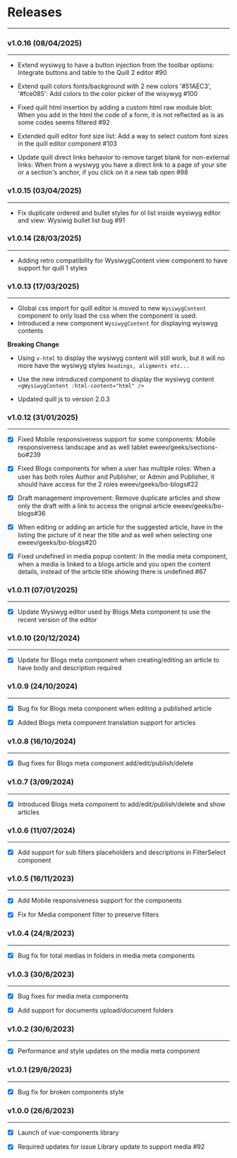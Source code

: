 # Releases

---


### v1.0.16 (08/04/2025)

---

- Extend wysiwyg to have a button injection from the toolbar options: Integrate buttons and table to the Quill 2 editor #90

- Extend quill colors fonts/background with 2 new colors '#51AEC3', '#fce085': Add colors to the color picker of the wisywyg #100

- Fixed quill html insertion by adding a custom html raw module blot: When you add in the html the code of a form, it is not reflected as is as some codes seems filtered #92

- Extended quill editor font size list: Add a way to select custom font sizes in the quill editor component #103

- Update quill direct links behavior to remove target blank for non-external links: When from a wysiwyg you have a direct link to a page of your site or a section's anchor, if you click on it a new tab open #98

### v1.0.15 (03/04/2025)

---

- Fix duplicate ordered and bullet styles for ol list inside wysiwyg editor and view: Wysiwig bullet list bug #91


### v1.0.14 (28/03/2025)

---

- Adding retro compatibility for WysiwygContent view component to have support for quill 1 styles 


### v1.0.13 (17/03/2025)

---

- Global css import for quill editor is moved to new `WysiwygContent` component to only load the css when the component is used.
- Introduced a new component `WysiwygContent` for displaying wyiswyg contents

**Breaking Change**
- Using `v-html` to display the wysiwyg content will still work, but it will no more have the wysiwyg styles `headings, aligments etc...`
- Use the new introduced component to display the wysiwyg content
  `<gWysiwygContent :html-content="html" />`


- Updated quill js to version 2.0.3

### v1.0.12 (31/01/2025)

---

- [x] Fixed Mobile responsiveness support for some components: Mobile responsiveness landscape and as well tablet eweev/geeks/sections-bo#239

- [x] Fixed Blogs components for when a user has multiple roles: When a user has both roles Author and Publisher, or Admin and Publisher, it should have access for the 2 roles eweev/geeks/bo-blogs#22

- [x] Draft management improvement: Remove duplicate articles and show only the draft with a link to access the original article eweev/geeks/bo-blogs#36

- [x] When editing or adding an article for the suggested article, have in the listing the picture of it near the title and as well when selecting one eweev/geeks/bo-blogs#20

- [x] Fixed undefined in media popup content: In the media meta component, when a media is linked to a blogs article and you open the content details, instead of the article title showing there is undefined #67


### v1.0.11 (07/01/2025)

---

- [x] Update Wysiwyg editor used by Blogs Meta component to use the recent version of the editor



### v1.0.10 (20/12/2024)

---

- [x] Update for Blogs meta component when creating/editing an article to have body and description required


### v1.0.9 (24/10/2024)

---

- [x] Bug fix for Blogs meta component when editing a published article

- [x] Added Blogs meta component translation support for articles


### v1.0.8 (16/10/2024)

---

- [x] Bug fixes for Blogs meta component add/edit/publish/delete



### v1.0.7 (3/09/2024)

---

- [x] Introduced Blogs meta component to add/edit/publish/delete and show articles



### v1.0.6 (11/07/2024)

---

- [x] Add support for sub filters placeholders and descriptions in FilterSelect component


### v1.0.5 (16/11/2023)

---

- [x] Add Mobile responsiveness support for the components

- [x] Fix for Media component filter to preserve filters


### v1.0.4 (24/8/2023)

---

- [x] Bug fix for total medias in folders in media meta components



### v1.0.3 (30/6/2023)

---

- [x] Bug fixes for media meta components

- [x] Add support for documents upload/document folders



### v1.0.2 (30/6/2023)

---

- [x] Performance and style updates on the media meta component


### v1.0.1 (29/6/2023)

---

- [x] Bug fix for broken components style


### v1.0.0 (26/6/2023)

---

- [x] Launch of vue-components library

- [x] Required updates for issue Library update to support media #92